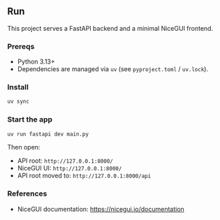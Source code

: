 ## Run

This project serves a FastAPI backend and a minimal NiceGUI frontend.

### Prereqs
- Python 3.13+
- Dependencies are managed via `uv` (see `pyproject.toml` / `uv.lock`).

### Install

```bash
uv sync
```

### Start the app

```bash
uv run fastapi dev main.py
```

Then open:
- API root: `http://127.0.0.1:8000/`
- NiceGUI UI: `http://127.0.0.1:8000/`
- API root moved to: `http://127.0.0.1:8000/api`

### References
- NiceGUI documentation: https://nicegui.io/documentation

